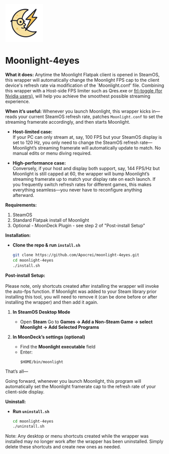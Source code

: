 <!-- badge-style for a small logo -->
<p align="left">
  <img src="images/moonlight-4eyes.png" alt="Moonlight Wrapper logo" width="120"/>
</p>


# Moonlight-4eyes 

**What it does:**
Anytime the Moonlight Flatpak client is opened in SteamOS, this wrapper will automatically change the Moonlight FPS cap to the client device's refresh rate via modification of the `Moonlight.conf' file. Combining this wrapper with a Host-side FPS limiter such as Qres.exe or [frl-toggle (for Nvidia users)](https://github.com/FrogTheFrog/frl-toggle), will help you achieve the smoothest possible streaming experience. 

**When it’s useful:**
Whenever you launch Moonlight, this wrapper kicks in—reads your current SteamOS refresh rate, patches `Moonlight.conf` to set the streaming framerate accordingly, and then starts Moonlight.

- **Host-limited case:**  
  If your PC can only stream at, say, 100 FPS but your SteamOS display is set to 120 Hz, you only need to change the SteamOS refresh rate—Moonlight’s streaming framerate will automatically update to match. No manual edits or menu diving required.

- **High-performance case:**  
  Conversely, if your host and display both support, say, 144 FPS/Hz but Moonlight is still capped at 60, the wrapper will bump Moonlight’s streaming framerate up to match your display rate on each launch. If you frequently switch refresh rates for different games, this makes everything seamless—you never have to reconfigure anything afterward.  


**Requirements:**
1. SteamOS
2. Standard Flatpak install of Moonlight
3. Optional - MoonDeck Plugin - see step 2 of "Post-install Setup"

**Installation:**

- **Clone the repo & run `install.sh`**  
  ```bash
  git clone https://github.com/Apocrei/moonlight-4eyes.git
  cd moonlight-4eyes
  ./install.sh

**Post-install Setup:**
</br></br>Please note, only shortcuts created after installing the wrapper will invoke the auto-fps function. If Moonlight was added to your Steam library prior installing this tool, you will need to remove it (can be done before or after installing the wrapper) and then add it again. 

1. **In SteamOS Desktop Mode**
   - Open **Steam** Go to **Games → Add a Non-Steam Game → select Moonlight → Add Selected Programs**  

3. **In MoonDeck’s settings (optional)**  
   - Find the **Moonlight executable** field  
   - Enter:  
     ```
     $HOME/bin/moonlight
     ```

That’s all—

Going forward, whenever you launch Moonlight, this program will automatically set the Moonlight framerate cap to the refresh rate of your client-side display. 


**Uninstall:**

- **Run `uninstall.sh`**  
  ```bash
  cd moonlight-4eyes
  ./uninstall.sh

Note: Any desktop or menu shortcuts created while the wrapper was installed may no longer work after the wrapper has been uninstalled. Simply delete these shortcuts and create new ones as needed.
